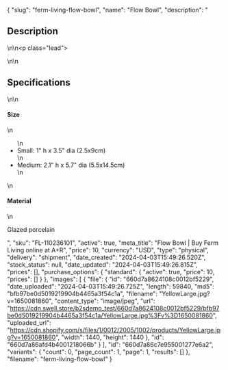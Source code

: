 {
  "slug": "ferm-living-flow-bowl",
  "name": "Flow Bowl",
  "description": "<h2>Description</h2>\n<!-- split -->\n<p class=\"lead\"> </p>\n<!-- split -->\n<h2>Specifications</h2>\n<!-- split -->\n<h4>Size</h4>\n<ul>\n<li>Small: 1\" h x 3.5\" dia (2.5x9cm)</li>\n<li>Medium: 2.1\" h x 5.7\" dia (5.5x14.5cm)</li>\n</ul>\n<h4>Material</h4>\n<p>Glazed porcelain</p>",
  "sku": "FL-110236101",
  "active": true,
  "meta_title": "Flow Bowl | Buy Ferm Living online at A+R",
  "price": 10,
  "currency": "USD",
  "type": "physical",
  "delivery": "shipment",
  "date_created": "2024-04-03T15:49:26.520Z",
  "stock_status": null,
  "date_updated": "2024-04-03T15:49:26.815Z",
  "prices": [],
  "purchase_options": {
    "standard": {
      "active": true,
      "price": 10,
      "prices": []
    }
  },
  "images": [
    {
      "file": {
        "id": "660d7a8624108c0012bf5229",
        "date_uploaded": "2024-04-03T15:49:26.725Z",
        "length": 59840,
        "md5": "bfb97be0d5019219904b4465a3f54c1a",
        "filename": "YellowLarge.jpg?v=1650081860",
        "content_type": "image/jpeg",
        "url": "https://cdn.swell.store/b2sdemo_test/660d7a8624108c0012bf5229/bfb97be0d5019219904b4465a3f54c1a/YellowLarge.jpg%3Fv%3D1650081860",
        "uploaded_url": "https://cdn.shopify.com/s/files/1/0012/2005/1002/products/YellowLarge.jpg?v=1650081860",
        "width": 1440,
        "height": 1440
      },
      "id": "660d7a86afd4b4001218066b"
    }
  ],
  "id": "660d7a86c7e955001277e6a2",
  "variants": {
    "count": 0,
    "page_count": 1,
    "page": 1,
    "results": []
  },
  "filename": "ferm-living-flow-bowl"
}